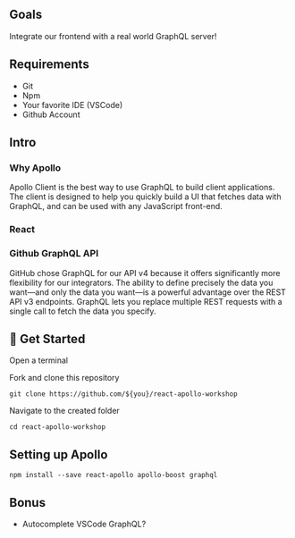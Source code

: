 ## Goals

Integrate our frontend with a real world GraphQL server!

## Requirements

- Git
- Npm
- Your favorite IDE (VSCode)
- Github Account

## Intro

### Why Apollo

Apollo Client is the best way to use GraphQL to build client applications. The client is designed to help you quickly build a UI that fetches data with GraphQL, and can be used with any JavaScript front-end.

### React

### Github GraphQL API

GitHub chose GraphQL for our API v4 because it offers significantly more flexibility for our integrators. The ability to define precisely the data you want—and only the data you want—is a powerful advantage over the REST API v3 endpoints. GraphQL lets you replace multiple REST requests with a single call to fetch the data you specify.

## 🏁 Get Started

Open a terminal

Fork and clone this repository

```
git clone https://github.com/${you}/react-apollo-workshop
```

Navigate to the created folder

```
cd react-apollo-workshop
```

## Setting up Apollo

```
npm install --save react-apollo apollo-boost graphql
```

## Bonus

- Autocomplete VSCode GraphQL?
